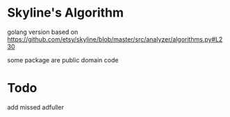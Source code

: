 # Skyline's Algorithm

golang version based on https://github.com/etsy/skyline/blob/master/src/analyzer/algorithms.py#L230

some package are public domain code
# Todo
add missed adfuller
